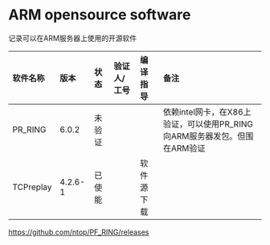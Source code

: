 ARM opensource software
=============================
记录可以在ARM服务器上使用的开源软件


|软件名称   |版本     |状态        |验证人/工号     |编译指导   |备注         |
|:----------|:--------|:-----------|:---------------|:----------|:------------|
|PR_RING    |6.0.2    |未验证      |                |           |依赖intel网卡，在X86上验证，可以使用PR_RING向ARM服务器发包。但围在ARM验证|
|TCPreplay   |4.2.6-1 |已使能      |                |软件源下载 |              |

https://github.com/ntop/PF_RING/releases
